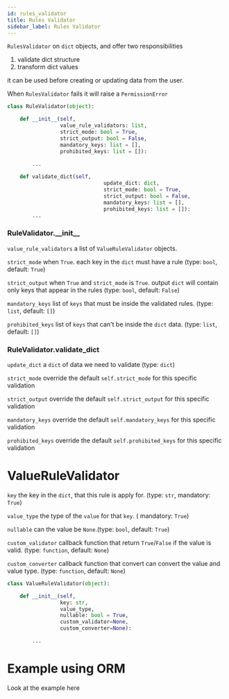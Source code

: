 ```yaml
---
id: rules_validator
title: Rules Validator
sidebar_label: Rules Validator
---
```


`RulesValidator` on `dict` objects, and offer two responsibilities
1. validate dict structure 
2. transform dict values
     
it can be used before creating or updating data from the user.

When `RulesValidator` fails it will raise a `PermissionError` 

```python
class RuleValidator(object):

    def __init__(self,
                 value_rule_validators: list,
                 strict_mode: bool = True,
                 strict_output: bool = False,
                 mandatory_keys: list = [], 
                 prohibited_keys: list = []):

        ...
 
    def validate_dict(self,
                               update_dict: dict,
                               strict_mode: bool = True,
                               strict_output: bool = False,
                               mandatory_keys: list = [],
                               prohibited_keys: list = []):
        ...
```

### RuleValidator.\_\_init\_\_
`value_rule_validators` a list of `ValueRuleValidator` objects. 

`strict_mode` when `True`. each key in the `dict` must have a rule  (type: `bool`, default: `True`)

`strict_output` when `True` and `strict_mode` is `True`. output `dict` will contain only keys that appear in the rules (type: `bool`, default: `False`)
  
`mandatory_keys` list of `keys` that must be inside the validated rules. (type: `list`, default: `[]`)
 
`prohibited_keys` list of `keys` that can't be inside the `dict` data. (type: `list`, default: `[]`)

### RuleValidator.validate_dict

`update_dict` a `dict` of data we need to validate (type: `dict`)

`strict_mode` override the default `self.strict_mode` for this specific validation

`strict_output` override the default `self.strict_output` for this specific validation
  
`mandatory_keys` override the default `self.mandatory_keys` for this specific validation
 
`prohibited_keys` override the default `self.prohibited_keys` for this specific validation


# ValueRuleValidator
`key` the key in the `dict`, that this rule is apply for. (type: `str`, mandatory: `True`)
 
`value_type` the type of the `value` for that `key`. ( mandatory: `True`)

`nullable` can the value be `None`.(type: `bool`, default: `True`)

`custom_validator` callback function that return `True`/`False` if the value is valid. (type: `function`, default: `None`)

`custom_converter` callback function that convert can convert the value and value type. (type: `function`, default: `None`)
```python
class ValueRuleValidator(object):

    def __init__(self,
                 key: str, 
                 value_type,
                 nullable: bool = True,
                 custom_validator=None,
                 custom_converter=None):

        ...
```

# Example using ORM

Look at the example here

